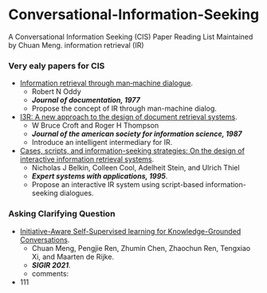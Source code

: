 # Conversational-Information-Seeking
A Conversational Information Seeking (CIS) Paper Reading List Maintained by Chuan Meng.
information retrieval (IR)


### Very ealy papers for CIS
- [Information retrieval through man‐machine dialogue](https://www.emerald.com/insight/content/doi/10.1108/eb026631/full/html). 
  - Robert N Oddy
  - ***Journal of documentation, 1977***
  - Propose the concept of IR through man-machine dialog.
- [I3R: A new approach to the design of document retrieval systems](https://asistdl.onlinelibrary.wiley.com/doi/abs/10.1002/(SICI)1097-4571(198711)38:6%3C389::AID-ASI1%3E3.0.CO;2-4). 
  - W Bruce Croft and Roger H Thompson
  - ***Journal of the american society for information science, 1987***
  - Introduce an intelligent intermediary for IR.
- [Cases, scripts, and information-seeking strategies: On the design of interactive information retrieval systems](https://www.sciencedirect.com/science/article/pii/095741749500011W). 
  - Nicholas J Belkin, Colleen Cool, Adelheit Stein, and Ulrich Thiel
  - ***Expert systems with applications, 1995***. 
  - Propose an interactive IR system using script-based information-seeking dialogues.

### Asking Clarifying Question
- [Initiative-Aware Self-Supervised learning for Knowledge-Grounded Conversations](https://dl.acm.org/doi/10.1145/3404835.3462824). 
  - Chuan Meng, Pengjie Ren, Zhumin Chen, Zhaochun Ren, Tengxiao Xi, and Maarten de Rijke. 
  - ***SIGIR 2021***. 
  - comments:
- 111
